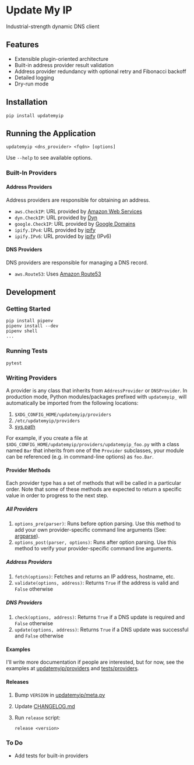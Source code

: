 # Update My IP

Industrial-strength dynamic DNS client

## Features

- Extensible plugin-oriented architecture
- Built-in address provider result validation
- Address provider redundancy with optional retry and Fibonacci backoff
- Detailed logging
- Dry-run mode

## Installation

    pip install updatemyip

## Running the Application

    updatemyip <dns_provider> <fqdn> [options]

Use `--help` to see available options.

### Built-In Providers

#### Address Providers

Address providers are responsible for obtaining an address.

- `aws.CheckIP`: URL provided by [Amazon Web Services](https://aws.amazon.com/)
- `dyn.CheckIP`: URL provided by [Dyn](https://dyn.com/)
- `google.CheckIP`: URL provided by [Google Domains](https://domains.google.com)
- `ipify.IPv4`: URL provided by [ipify](https://www.ipify.org/)
- `ipify.IPv6`: URL provided by [ipify](https://www.ipify.org/) (IPv6)

#### DNS Providers

DNS providers are responsible for managing a DNS record.

- `aws.Route53`: Uses [Amazon Route53](https://aws.amazon.com/route53/)

## Development

### Getting Started

    pip install pipenv
    pipenv install --dev
    pipenv shell
    ...

### Running Tests

    pytest

### Writing Providers

A provider is any class that inherits from `AddressProvider` or `DNSProvider`. In production mode, Python modules/packages prefixed with `updatemyip_` will automatically be imported from the following locations:

1. `$XDG_CONFIG_HOME/updatemyip/providers`
1. `/etc/updatemyip/providers`
1. [sys.path](https://docs.python.org/3/library/sys.html#sys.path)

For example, if you create a file at `$XDG_CONFIG_HOME/updatemyip/providers/updatemyip_foo.py` with a class named `Bar` that inherits from one of the `Provider` subclasses, your module can be referenced (e.g. in command-line options) as `foo.Bar`.

#### Provider Methods

Each provider type has a set of methods that will be called in a particular order. Note that some of these methods are expected to return a specific value in order to progress to the next step.

##### All Providers

1. `options_pre(parser)`: Runs before option parsing. Use this method to add your own provider-specific command line arguments (See: [argparse](https://docs.python.org/3.6/library/argparse.html)).
1. `options_post(parser, options)`: Runs after option parsing. Use this method to verify your provider-specific command line arguments.

##### Address Providers

1. `fetch(options)`: Fetches and returns an IP address, hostname, etc.
1. `validate(options, address)`: Returns `True` if the address is valid and `False` otherwise

##### DNS Providers

1. `check(options, address)`: Returns `True` if a DNS update is required and `False` otherwise
1. `update(options, address)`: Returns `True` if a DNS update was successful and `False` otherwise

#### Examples

I'll write more documentation if people are interested, but for now, see the examples at [updatemyip/providers](updatemyip/providers) and [tests/providers](tests/providers).

#### Releases

1. Bump `VERSION` in [updatemyip/meta.py](updatemyip/meta.py)

1. Update [CHANGELOG.md](CHANGELOG.md)

1. Run `release` script:
    ```
    release <version>
    ```

### To Do

- Add tests for built-in providers
